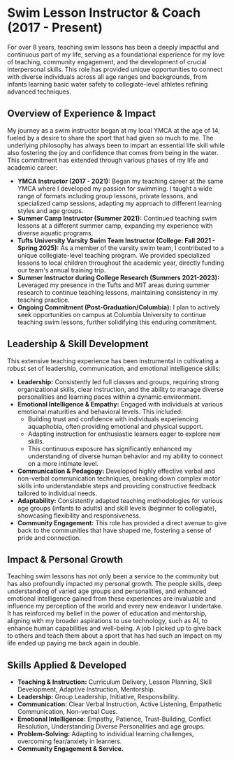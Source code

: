 # Swim Lesson Instructor & Coach (2017 - Present)

For over 8 years, teaching swim lessons has been a deeply impactful and continuous part of my life, serving as a foundational experience for my love of teaching, community engagement, and the development of crucial interpersonal skills. This role has provided unique opportunities to connect with diverse individuals across all age ranges and backgrounds, from infants learning basic water safety to collegiate-level athletes refining advanced techniques.

## Overview of Experience & Impact
My journey as a swim instructor began at my local YMCA at the age of 14, fueled by a desire to share the sport that had given so much to me. The underlying philosophy has always been to impart an essential life skill while also fostering the joy and confidence that comes from being in the water. This commitment has extended through various phases of my life and academic career:
* **YMCA Instructor (2017 - 2021):** Began my teaching career at the same YMCA where I developed my passion for swimming. I taught a wide range of formats including group lessons, private lessons, and specialized camp sessions, adapting my approach to different learning styles and age groups.
* **Summer Camp Instructor (Summer 2021):** Continued teaching swim lessons at a different summer camp, expanding my experience with diverse aquatic programs.
* **Tufts University Varsity Swim Team Instructor (College: Fall 2021 - Spring 2025):** As a member of the varsity swim team, I contributed to a unique collegiate-level teaching program. We provided specialized lessons to local children throughout the academic year, directly funding our team's annual training trip.
* **Summer Instructor during College Research (Summers 2021-2023):** Leveraged my presence in the Tufts and MIT areas during summer research to continue teaching lessons, maintaining consistency in my teaching practice.
* **Ongoing Commitment (Post-Graduation/Columbia):** I plan to actively seek opportunities on campus at Columbia University to continue teaching swim lessons, further solidifying this enduring commitment.

## Leadership & Skill Development
This extensive teaching experience has been instrumental in cultivating a robust set of leadership, communication, and emotional intelligence skills:
* **Leadership:** Consistently led full classes and groups, requiring strong organizational skills, clear instruction, and the ability to manage diverse personalities and learning paces within a dynamic environment.
* **Emotional Intelligence & Empathy:** Engaged with individuals at various emotional maturities and behavioral levels. This included:
    * Building trust and confidence with individuals experiencing aquaphobia, often providing emotional and physical support.
    * Adapting instruction for enthusiastic learners eager to explore new skills.
    * This continuous exposure has significantly enhanced my understanding of diverse human behavior and my ability to connect on a more intimate level.
* **Communication & Pedagogy:** Developed highly effective verbal and non-verbal communication techniques, breaking down complex motor skills into understandable steps and providing constructive feedback tailored to individual needs.
* **Adaptability:** Consistently adapted teaching methodologies for various age groups (infants to adults) and skill levels (beginner to collegiate), showcasing flexibility and responsiveness.
* **Community Engagement:** This role has provided a direct avenue to give back to the communities that have shaped me, fostering a sense of pride and connection.

## Impact & Personal Growth
Teaching swim lessons has not only been a service to the community but has also profoundly impacted my personal growth. The people skills, deep understanding of varied age groups and personalities, and enhanced emotional intelligence gained from these experiences are invaluable and influence my perception of the world and every new endeavor I undertake. It has reinforced my belief in the power of education and mentorship, aligning with my broader aspirations to use technology, such as AI, to enhance human capabilities and well-being. A job I picked up to give back to others and teach them about a sport that has had such an impact on my life ended up paying me back again in double.

## Skills Applied & Developed
* **Teaching & Instruction:** Curriculum Delivery, Lesson Planning, Skill Development, Adaptive Instruction, Mentorship.
* **Leadership:** Group Leadership, Initiative, Responsibility.
* **Communication:** Clear Verbal Instruction, Active Listening, Empathetic Communication, Non-verbal Cues.
* **Emotional Intelligence:** Empathy, Patience, Trust-Building, Conflict Resolution, Understanding Diverse Personalities and age groups.
* **Problem-Solving:** Adapting to individual learning challenges, overcoming fear/anxiety in learners.
* **Community Engagement & Service.**